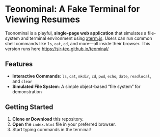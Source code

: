 # Teonominal: A Fake Terminal for Viewing Resumes

Teonominal is a playful, **single-page web application** that simulates a file-system and terminal environment using [xterm.js](https://xtermjs.org/). Users can run common shell commands like `ls`, `cat`, `cd`, and more—all inside their browser. This version runs here https://sir-teo.github.io/teominal/

## Features

- **Interactive Commands**: `ls`, `cat`, `mkdir`, `cd`, `pwd`, `echo`, `date`, `readlocal`, and `clear`  
- **Simulated File System**: A simple object-based “file system” for demonstration

## Getting Started

1. **Clone or Download** this repository.
2. **Open** the `index.html` file in your preferred browser.
3. Start typing commands in the terminal!
